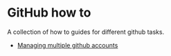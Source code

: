 # GitHub how to
A collection of how to guides for different github tasks.
* [Managing multiple github accounts](./managing-multiple-github-accounts.md)
